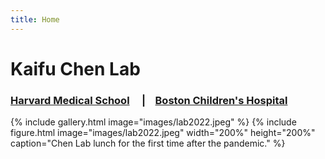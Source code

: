```yaml
---
title: Home
---
```

# Kaifu Chen Lab
### [Harvard Medical School](https://hms.harvard.edu) &nbsp; &nbsp; | &nbsp; &nbsp;[Boston Children's Hospital](http://www.childrenshospital.org)

{%
  include gallery.html
  image="images/lab2022.jpeg"
%}
{%
  include figure.html
  image="images/lab2022.jpeg"
  width="200%"
  height="200%"
  caption="Chen Lab lunch for the first time after the pandemic."
%}
